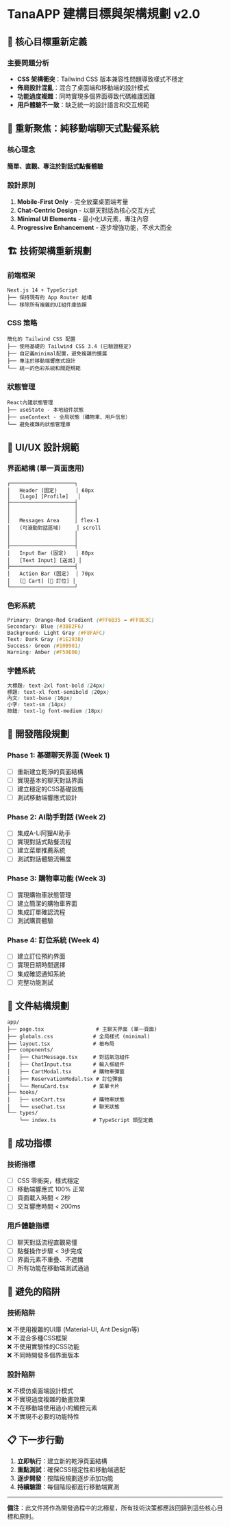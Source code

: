 # TanaAPP 建構目標與架構規劃 v2.0

## 🎯 核心目標重新定義

### 主要問題分析
- **CSS 架構衝突**：Tailwind CSS 版本兼容性問題導致樣式不穩定
- **佈局設計混亂**：混合了桌面端和移動端的設計模式
- **功能過度複雜**：同時實現多個界面導致代碼維護困難
- **用戶體驗不一致**：缺乏統一的設計語言和交互規範

## 📱 重新聚焦：純移動端聊天式點餐系統

### 核心理念
**簡單、直觀、專注於對話式點餐體驗**

### 設計原則
1. **Mobile-First Only** - 完全放棄桌面端考量
2. **Chat-Centric Design** - 以聊天對話為核心交互方式
3. **Minimal UI Elements** - 最小化UI元素，專注內容
4. **Progressive Enhancement** - 逐步增強功能，不求大而全

## 🏗️ 技術架構重新規劃

### 前端框架
```
Next.js 14 + TypeScript
├── 保持現有的 App Router 結構
└── 移除所有複雜的UI組件庫依賴
```

### CSS 策略
```
簡化的 Tailwind CSS 配置
├── 使用基礎的 Tailwind CSS 3.4 (已驗證穩定)
├── 自定義minimal配置，避免複雜的擴展
├── 專注於移動端響應式設計
└── 統一的色彩系統和間距規範
```

### 狀態管理
```
React內建狀態管理
├── useState - 本地組件狀態
├── useContext - 全局狀態（購物車、用戶信息）
└── 避免複雜的狀態管理庫
```

## 🎨 UI/UX 設計規範

### 界面結構 (單一頁面應用)
```
┌─────────────────────┐
│   Header (固定)      │ 60px
│   [Logo] [Profile]   │
├─────────────────────┤
│                     │
│                     │
│   Messages Area     │ flex-1
│   (可滾動對話區域)     │ scroll
│                     │
│                     │
├─────────────────────┤
│   Input Bar (固定)   │ 80px
│   [Text Input] [送出] │
├─────────────────────┤
│   Action Bar (固定)  │ 70px
│   [🛒 Cart] [📅 訂位] │
└─────────────────────┘
```

### 色彩系統
```css
Primary: Orange-Red Gradient (#FF6B35 → #FF8E3C)
Secondary: Blue (#3B82F6)
Background: Light Gray (#F8FAFC)
Text: Dark Gray (#1E293B)
Success: Green (#10B981)
Warning: Amber (#F59E0B)
```

### 字體系統
```css
大標題: text-2xl font-bold (24px)
標題: text-xl font-semibold (20px) 
內文: text-base (16px)
小字: text-sm (14px)
按鈕: text-lg font-medium (18px)
```

## 🚀 開發階段規劃

### Phase 1: 基礎聊天界面 (Week 1)
- [ ] 重新建立乾淨的頁面結構
- [ ] 實現基本的聊天對話界面
- [ ] 建立穩定的CSS基礎設施
- [ ] 測試移動端響應式設計

### Phase 2: AI助手對話 (Week 2)
- [ ] 集成A-Li阿狸AI助手
- [ ] 實現對話式點餐流程
- [ ] 建立菜單推薦系統
- [ ] 測試對話體驗流暢度

### Phase 3: 購物車功能 (Week 3)
- [ ] 實現購物車狀態管理
- [ ] 建立簡潔的購物車界面
- [ ] 集成訂單確認流程
- [ ] 測試購買體驗

### Phase 4: 訂位系統 (Week 4)
- [ ] 建立訂位預約界面
- [ ] 實現日期時間選擇
- [ ] 集成確認通知系統
- [ ] 完整功能測試

## 📝 文件結構規劃

```
app/
├── page.tsx                 # 主聊天界面 (單一頁面)
├── globals.css             # 全局樣式 (minimal)
├── layout.tsx              # 根布局
├── components/
│   ├── ChatMessage.tsx     # 對話氣泡組件
│   ├── ChatInput.tsx       # 輸入框組件
│   ├── CartModal.tsx       # 購物車彈窗
│   ├── ReservationModal.tsx # 訂位彈窗
│   └── MenuCard.tsx        # 菜單卡片
├── hooks/
│   ├── useCart.tsx         # 購物車狀態
│   └── useChat.tsx         # 聊天狀態
└── types/
    └── index.ts            # TypeScript 類型定義
```

## 🎯 成功指標

### 技術指標
- [ ] CSS 零衝突，樣式穩定
- [ ] 移動端響應式 100% 正常
- [ ] 頁面載入時間 < 2秒
- [ ] 交互響應時間 < 200ms

### 用戶體驗指標
- [ ] 聊天對話流程直觀易懂
- [ ] 點餐操作步驟 < 3步完成
- [ ] 界面元素不重疊、不遮擋
- [ ] 所有功能在移動端測試通過

## 🚨 避免的陷阱

### 技術陷阱
❌ 不使用複雜的UI庫 (Material-UI, Ant Design等)  
❌ 不混合多種CSS框架  
❌ 不使用實驗性的CSS功能  
❌ 不同時開發多個界面版本  

### 設計陷阱
❌ 不模仿桌面端設計模式  
❌ 不實現過度複雜的動畫效果  
❌ 不在移動端使用過小的觸控元素  
❌ 不實現不必要的功能特性  

## 📋 下一步行動

1. **立即執行**：建立新的乾淨頁面結構
2. **重點測試**：確保CSS穩定性和移動端適配
3. **逐步開發**：按階段規劃逐步添加功能
4. **持續驗證**：每個階段都進行移動端實測

---

**備注**：此文件將作為開發過程中的北極星，所有技術決策都應該回歸到這些核心目標和原則。

